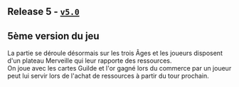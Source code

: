 ## Release 5 - [`v5.0`](https://github.com/uca-m1informatique-softeng/M1-S1-7W-lamac/tree/v5.0)

## 5ème version du jeu

La partie se déroule désormais sur les trois Âges
et les joueurs disposent d'un plateau Merveille qui leur
rapporte des ressources. <br>
On joue avec les cartes Guilde et l'or gagné lors du
commerce par un joueur peut lui servir lors de l'achat
de ressources à partir du tour prochain.
